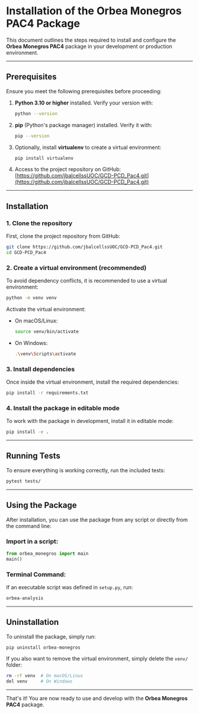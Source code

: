 # Installation of the Orbea Monegros PAC4 Package

This document outlines the steps required to install and configure the **Orbea Monegros PAC4** package in your development or production environment.

---

## Prerequisites

Ensure you meet the following prerequisites before proceeding:

1. **Python 3.10 or higher** installed. Verify your version with:
   ```bash
   python --version
   ```

2. **pip** (Python's package manager) installed. Verify it with:
   ```bash
   pip --version
   ```

3. Optionally, install **virtualenv** to create a virtual environment:
   ```bash
   pip install virtualenv
   ```

4. Access to the project repository on GitHub:
   [https://github.com/jbalcellssUOC/GCD-PCD_Pac4.git](https://github.com/jbalcellssUOC/GCD-PCD_Pac4.git)

---

## Installation

### 1. Clone the repository

First, clone the project repository from GitHub:

```bash
git clone https://github.com/jbalcellssUOC/GCD-PCD_Pac4.git
cd GCD-PCD_Pac4
```

### 2. Create a virtual environment (recommended)

To avoid dependency conflicts, it is recommended to use a virtual environment:

```bash
python -m venv venv
```

Activate the virtual environment:
- On macOS/Linux:
  ```bash
  source venv/bin/activate
  ```
- On Windows:
  ```bash
  .\venv\Scripts\activate
  ```

### 3. Install dependencies

Once inside the virtual environment, install the required dependencies:

```bash
pip install -r requirements.txt
```

### 4. Install the package in editable mode

To work with the package in development, install it in editable mode:

```bash
pip install -e .
```

---

## Running Tests

To ensure everything is working correctly, run the included tests:

```bash
pytest tests/
```

---

## Using the Package

After installation, you can use the package from any script or directly from the command line:

### Import in a script:

```python
from orbea_monegros import main
main()
```

### Terminal Command:

If an executable script was defined in `setup.py`, run:

```bash
orbea-analysis
```

---

## Uninstallation

To uninstall the package, simply run:

```bash
pip uninstall orbea-monegros
```

If you also want to remove the virtual environment, simply delete the `venv/` folder:

```bash
rm -rf venv  # On macOS/Linux
del venv     # On Windows
```

---

That's it! You are now ready to use and develop with the **Orbea Monegros PAC4** package.